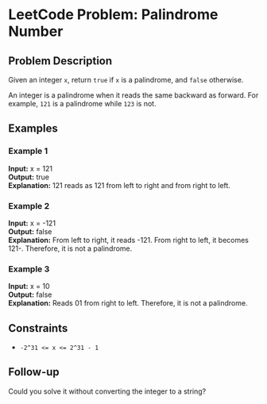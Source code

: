 # LeetCode Problem: Palindrome Number

## Problem Description
Given an integer `x`, return `true` if `x` is a palindrome, and `false` otherwise.

An integer is a palindrome when it reads the same backward as forward. For example, `121` is a palindrome while `123` is not.

## Examples

### Example 1
**Input:** x = 121  
**Output:** true  
**Explanation:** 121 reads as 121 from left to right and from right to left.

### Example 2
**Input:** x = -121  
**Output:** false  
**Explanation:** From left to right, it reads -121. From right to left, it becomes 121-. Therefore, it is not a palindrome.

### Example 3
**Input:** x = 10  
**Output:** false  
**Explanation:** Reads 01 from right to left. Therefore, it is not a palindrome.

## Constraints
- `-2^31 <= x <= 2^31 - 1`

## Follow-up
Could you solve it without converting the integer to a string?